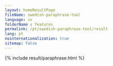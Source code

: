 ```yaml
---
layout: homeResultPage
fileName: swedish-paraphrase-tool
language: sv    
folderName : features
permalink: /pt/swedish-paraphrase-tool/result
lang: pt
nointernationalization: true
sitemap: false
---
```

{% include result/paraphrase.html %}

<script src="/js/result/paraprashing.js" data-foldername="{{page.folderName}}" data-lang="{{page.lang}}"></script>